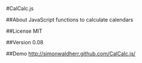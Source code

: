 #CalCalc.js

##About
JavaScript functions to calculate calendars

##License
MIT

##Version
0.08

##Demo
http://simonwaldherr.github.com/CalCalc.js/
